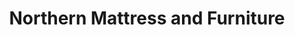 ---
title: "Northern Mattress and Furniture"
url: /skowhegan/northern-mattress-and-furniture/
shop: bed
---